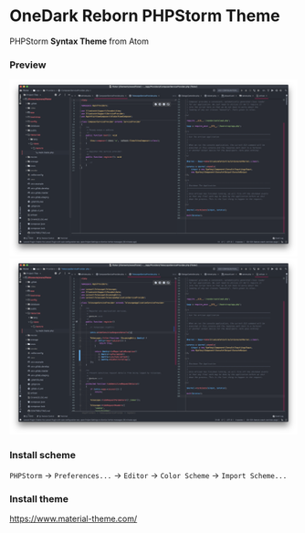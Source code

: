 # OneDark Reborn PHPStorm Theme
PHPStorm **Syntax Theme** from Atom

### Preview
![Preview image](preview.png)
![Preview2 image](preview-2.png)

### Install scheme
`PHPStorm` → `Preferences...` → `Editor` → `Color Scheme` → `Import Scheme...`

### Install theme
https://www.material-theme.com/
